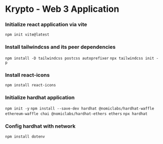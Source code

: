 # Krypto - Web 3 Application

### Initialize react application via vite

`npm init vite@latest`

### Install tailwindcss and its peer dependencies

`npm install -D tailwindcss postcss autoprefixer`
`npx tailwindcss init -p`

### Install react-icons
`npm install react-icons`

### Initialize hardhat application
`npm init -y`
`npm install --save-dev hardhat @nomiclabs/hardhat-waffle ethereum-waffle chai @nomiclabs/hardhat-ethers ethers`
`npx hardhat`

### Config hardhat with network
`npm install dotenv`